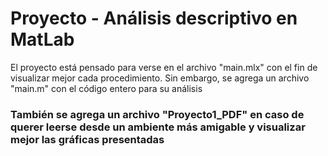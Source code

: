 # Proyecto - Análisis descriptivo en MatLab
El proyecto está pensado para verse en el archivo "main.mlx" con el fin de visualizar mejor cada procedimiento.
Sin embargo, se agrega un archivo "main.m" con el código entero para su análisis

### También se agrega un archivo "Proyecto1_PDF" en caso de querer leerse desde un ambiente más amigable y visualizar mejor las gráficas presentadas
